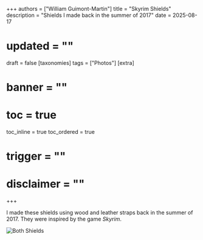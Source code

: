 +++
authors = ["William Guimont-Martin"]
title = "Skyrim Shields"
description = "Shields I made back in the summer of 2017"
date = 2025-08-17
# updated = ""
draft = false
[taxonomies]
tags = ["Photos"]
[extra]
# banner = ""
# toc = true
toc_inline = true
toc_ordered = true
# trigger = ""
# disclaimer = ""
+++

I made these shields using wood and leather straps back in the summer of 2017. They were inspired by the game *Skyrim*.

![Both Shields](IGP5573.jpg)
